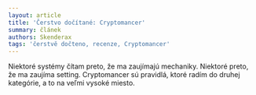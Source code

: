```yaml
---
layout: article
title: 'Čerstvo dočítané: Cryptomancer'
summary: článek
authors: Skenderax
tags: 'čerstvě dočteno, recenze, Cryptomancer'
---
```


Niektoré systémy čítam preto, že ma zaujímajú
mechaniky. Niektoré preto, že ma
zaujíma setting. Cryptomancer sú pravidlá,
ktoré radím do druhej kategórie,
a to na veľmi vysoké miesto.
